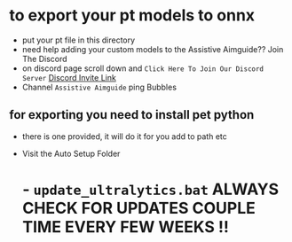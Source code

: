 # to export your pt models to onnx 
- put your pt file in this directory
- need help adding your custom models to the Assistive Aimguide?? Join The Discord
- on discord page scroll down and `Click Here To Join Our Discord Server` [Discord Invite Link](https://discord.fnbubbles420.org/invite)
- Channel `Assistive Aimguide` ping Bubbles


## for exporting you need to install pet python 
- there is one provided, it will do it for you add to path etc
- Visit the Auto Setup Folder

  # - `update_ultralytics.bat` **ALWAYS CHECK FOR UPDATES COUPLE TIME EVERY FEW WEEKS !!**
